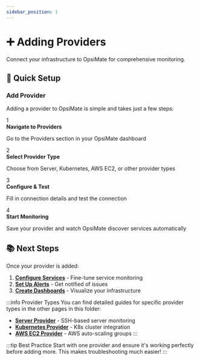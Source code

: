 ```yaml
---
sidebar_position: 1
---
```


# ➕ Adding Providers

Connect your infrastructure to OpsiMate for comprehensive monitoring.

## 🚀 Quick Setup

### Add Provider

Adding a provider to OpsiMate is simple and takes just a few steps:

<div style={{display: 'flex', flexDirection: 'column', gap: '20px', margin: '20px 0'}}>
  <div style={{display: 'flex', alignItems: 'center', gap: '15px', padding: '15px', background: 'var(--ifm-color-emphasis-100)', borderRadius: '8px', border: '1px solid var(--ifm-color-emphasis-200)'}}>
    <div style={{background: 'linear-gradient(135deg, #667eea 0%, #764ba2 100%)', color: 'white', borderRadius: '50%', width: '30px', height: '30px', display: 'flex', alignItems: 'center', justifyContent: 'center', fontWeight: 'bold'}}>1</div>
    <div>
      <strong>Navigate to Providers</strong>
      <p style={{margin: '5px 0 0 0', fontSize: '14px', color: 'var(--ifm-color-emphasis-700)'}}>Go to the Providers section in your OpsiMate dashboard</p>
    </div>
  </div>
  
  <div style={{display: 'flex', alignItems: 'center', gap: '15px', padding: '15px', background: 'var(--ifm-color-emphasis-100)', borderRadius: '8px', border: '1px solid var(--ifm-color-emphasis-200)'}}>
    <div style={{background: 'linear-gradient(135deg, #f093fb 0%, #f5576c 100%)', color: 'white', borderRadius: '50%', width: '30px', height: '30px', display: 'flex', alignItems: 'center', justifyContent: 'center', fontWeight: 'bold'}}>2</div>
    <div>
      <strong>Select Provider Type</strong>
      <p style={{margin: '5px 0 0 0', fontSize: '14px', color: 'var(--ifm-color-emphasis-700)'}}>Choose from Server, Kubernetes, AWS EC2, or other provider types</p>
    </div>
  </div>
  
  <div style={{display: 'flex', alignItems: 'center', gap: '15px', padding: '15px', background: 'var(--ifm-color-emphasis-100)', borderRadius: '8px', border: '1px solid var(--ifm-color-emphasis-200)'}}>
    <div style={{background: 'linear-gradient(135deg, #4facfe 0%, #00f2fe 100%)', color: 'white', borderRadius: '50%', width: '30px', height: '30px', display: 'flex', alignItems: 'center', justifyContent: 'center', fontWeight: 'bold'}}>3</div>
    <div>
      <strong>Configure & Test</strong>
      <p style={{margin: '5px 0 0 0', fontSize: '14px', color: 'var(--ifm-color-emphasis-700)'}}>Fill in connection details and test the connection</p>
    </div>
  </div>
  
  <div style={{display: 'flex', alignItems: 'center', gap: '15px', padding: '15px', background: 'var(--ifm-color-emphasis-100)', borderRadius: '8px', border: '1px solid var(--ifm-color-emphasis-200)'}}>
    <div style={{background: 'linear-gradient(135deg, #43e97b 0%, #38f9d7 100%)', color: 'white', borderRadius: '50%', width: '30px', height: '30px', display: 'flex', alignItems: 'center', justifyContent: 'center', fontWeight: 'bold'}}>4</div>
    <div>
      <strong>Start Monitoring</strong>
      <p style={{margin: '5px 0 0 0', fontSize: '14px', color: 'var(--ifm-color-emphasis-700)'}}>Save your provider and watch OpsiMate discover services automatically</p>
    </div>
  </div>
</div>


## 📚 Next Steps

Once your provider is added:

1. **[Configure Services](../services/add-services)** - Fine-tune service monitoring
2. **[Set Up Alerts](../../monitoring/setting-up-alerts)** - Get notified of issues
3. **[Create Dashboards](../../dashboards/creating-dashboards)** - Visualize your infrastructure

:::info Provider Types
You can find detailed guides for specific provider types in the other pages in this folder:
- **[Server Provider](server-provider)** - SSH-based server monitoring
- **[Kubernetes Provider](kubernetes-provider)** - K8s cluster integration
- **[AWS EC2 Provider](aws-ec2-provider)** - AWS auto-scaling groups
:::

:::tip Best Practice
Start with one provider and ensure it's working perfectly before adding more. This makes troubleshooting much easier!
:::
